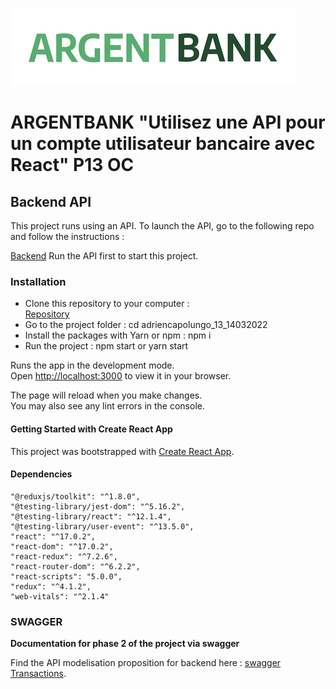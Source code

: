 ![alt text](https://github.com/acapolungo/adriencapolungo_13_14032022/blob/home/public/img/argentBankLogo.png)

# ARGENTBANK "Utilisez une API pour un compte utilisateur bancaire avec React" P13 OC

## Backend API

This project runs using an API. To launch the API, go to the following repo and follow the instructions :

[Backend](https://github.com/OpenClassrooms-Student-Center/Project-10-Bank-API)
Run the API first to start this project.

### Installation

* Clone this repository to your computer :  
[Repository](https://github.com/acapolungo/adriencapolungo_13_14032022)
* Go to the project folder : cd adriencapolungo_13_14032022
* Install the packages with Yarn or npm : npm i
* Run the project : npm start or yarn start

Runs the app in the development mode.\
Open [http://localhost:3000](http://localhost:3000) to view it in your browser.

The page will reload when you make changes.\
You may also see any lint errors in the console.

#### Getting Started with Create React App

This project was bootstrapped with [Create React App](https://github.com/facebook/create-react-app).

#### Dependencies

    "@reduxjs/toolkit": "^1.8.0",
    "@testing-library/jest-dom": "^5.16.2",
    "@testing-library/react": "^12.1.4",
    "@testing-library/user-event": "^13.5.0",
    "react": "^17.0.2",
    "react-dom": "^17.0.2",
    "react-redux": "^7.2.6",
    "react-router-dom": "^6.2.2",
    "react-scripts": "5.0.0",
    "redux": "^4.1.2",
    "web-vitals": "^2.1.4"

### SWAGGER

**Documentation for phase 2 of the project via swagger**

Find the API modelisation proposition for backend here :
[swagger Transactions](https://github.com/acapolungo/adriencapolungo_13_14032022/blob/master/swaggerTransactions.yaml).